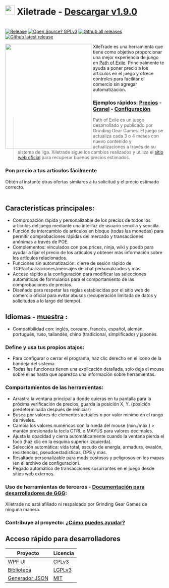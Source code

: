 # <img src="https://i.imgur.com/dhWQgtY.png" width="30" height="30"> Xiletrade - [Descargar v1.9.0](https://github.com/maxensas/xiletrade/releases/download/1.8.10/Xiletrade_win-x64.7z)  

[<img width="20" height="15" src="https://user-images.githubusercontent.com/62154281/104107842-feae5080-52bf-11eb-8e8f-d8827f1f0334.png">](https://github.com/maxensas/xiletrade)
[<img width="20" height="15" src="https://user-images.githubusercontent.com/62154281/104107838-fd7d2380-52bf-11eb-8d47-f949fd7a3b58.png">](https://github.com/maxensas/xiletrade/blob/master/readme/README.kr.md)
[<img width="20" height="15" src="https://user-images.githubusercontent.com/62154281/104107835-fd7d2380-52bf-11eb-8e08-614b2610eca4.png">](https://github.com/maxensas/xiletrade/blob/master/readme/README.fr.md)
[<img width="20" height="15" src="https://user-images.githubusercontent.com/62154281/104107839-fe15ba00-52bf-11eb-807e-25088a595f33.png">](https://github.com/maxensas/xiletrade/blob/master/readme/README.es.md)
[<img width="20" height="15" src="https://user-images.githubusercontent.com/62154281/104107836-fd7d2380-52bf-11eb-8ba2-bcdc04dab8b9.png">](https://github.com/maxensas/xiletrade/blob/master/readme/README.de.md)
[<img width="20" height="15" src="https://user-images.githubusercontent.com/62154281/104107833-fce48d00-52bf-11eb-896a-c5671965cb51.png">](https://github.com/maxensas/xiletrade/blob/master/readme/README.pt.md)
[<img width="20" height="15" src="https://user-images.githubusercontent.com/62154281/104107837-fd7d2380-52bf-11eb-8df0-091c9d9cc05a.png">](https://github.com/maxensas/xiletrade/blob/master/readme/README.ru.md)
[<img width="20" height="15" src="https://user-images.githubusercontent.com/62154281/104107841-feae5080-52bf-11eb-8ca7-1f402cbf6e5e.png">](https://github.com/maxensas/xiletrade/blob/master/readme/README.th.md)
[<img width="20" height="15" src="https://user-images.githubusercontent.com/62154281/104107840-fe15ba00-52bf-11eb-939e-d98bba60877d.png">](https://github.com/maxensas/xiletrade/blob/master/readme/README.tw.md)
[<img width="20" height="15" src="https://user-images.githubusercontent.com/62154281/104107834-fce48d00-52bf-11eb-8902-02d5a6d457c8.png">](https://github.com/maxensas/xiletrade/blob/master/readme/README.cn.md)
[<img width="20" height="15" src="https://user-images.githubusercontent.com/62154281/222918792-06b9c888-bb96-40af-a27c-68b664fe60b5.png">](https://github.com/maxensas/xiletrade/blob/master/readme/README.jp.md)<br>
[![Release](https://img.shields.io/github/release/maxensas/xiletrade.svg)](https://github.com/maxensas/xiletrade/releases/) 
[![Open Source? GPLv3](https://badgen.net/badge/Open%20Source%20%3F/GPLv3/green?icon=github)](https://github.com/maxensas/xiletrade/tree/master/src)
[![Github all releases](https://img.shields.io/github/downloads/maxensas/xiletrade/total.svg)](https://GitHub.com/maxensas/xiletrade/releases/) [![Github latest release](https://img.shields.io/github/downloads/maxensas/xiletrade/latest/total.svg)](https://GitHub.com/maxensas/xiletrade/releases/)

<img align="left" width="275" height="332" src="https://user-images.githubusercontent.com/62154281/120821930-2abfbc00-c556-11eb-96ca-44526ec81703.png">

XileTrade es una herramienta que tiene como objetivo proporcionar una mejor experiencia de juego en [Path of Exile](https://es.pathofexile.com/). Principalmente te ayuda a poner precio a los artículos en el juego y ofrece controles para facilitar el comercio sin agregar automatización.
### Ejemplos rápidos: [Precios](https://youtu.be/4mP3uOsr8oc) - [Granel](https://youtu.be/6yuLZXTho-A) - [Configuración](https://youtu.be/libdIjrNM-8 )<br>
>Path of Exile es un juego desarrollado y publicado por Grinding Gear Games. El juego se actualiza cada 3 o 4 meses con nuevo contenido y actualizaciones a través de su sistema de liga.
>Xiletrade sigue los cambios realizados y utiliza el [sitio web oficial](https://es.pathofexile.com/trade/) para recuperar buenos precios estimados.
### Pon precio a tus artículos fácilmente
Obtén al instante otras ofertas similares a tu solicitud y el precio estimado correcto.<br><br>

## Características principales:
* Comprobación rápida y personalizable de los precios de todos los artículos del juego mediante una interfaz de usuario sencilla y sencilla.
* Función de intercambio de artículos en bloque (todas las monedas) para permitir comprobaciones rápidas del mercado y transacciones anónimas a través de POE.
* Complementos: vinculados con poe.prices, ninja, wiki y poedb para ayudar a fijar el precio de los artículos y obtener más información sobre los artículos relacionados.
* Funciones sin automatización: cierre de sesión rápido de TCP/actualizaciones/mensajes de chat personalizados y más.
* Acceso rápido a la configuración para modificar las selecciones automáticas de formularios para el comportamiento de las comprobaciones de precios.
* Diseñado para respetar las reglas establecidas por el sitio web de comercio oficial para evitar abusos (recuperación limitada de datos y solicitudes a lo largo del tiempo).

## Idiomas - [muestra](https://github.com/maxensas/xiletrade/blob/master/LANGUAGES.md) :
* Compatibilidad con: inglés, coreano, francés, español, alemán, portugués, ruso, tailandés, chino (tradicional, simplificado) y japonés.

### Define y usa tus propios atajos:
* Para configurar o cerrar el programa, haz clic derecho en el icono de la bandeja del sistema.
* Todas las funciones tienen una explicación detallada, solo deja el mouse sobre ellas hasta que aparezca una información sobre herramientas.

### Comportamientos de las herramientas:
* Arrastra la ventana principal a donde quieras en tu pantalla para la próxima verificación de precios, guarda la posición X, Y. (posición predeterminada después de reiniciar)
* Busca por valores de elementos actuales o por valor mínimo en el rango de niveles.
* Cambia los valores numéricos con la rueda del mouse (mín./máx.) > mantén presionada la tecla CTRL o MAYÚS para valores decimales.
* Ajusta la opacidad y cierra automáticamente cuando la ventana pierda el foco (haz clic en la esquina superior izquierda).
* Selección automática: vida total, escudo de energía, armadura, evasión, resistencias, pseudoestadísticas, DPS y más.
* Resaltado personalizable para mods costosos y peligrosos en los mapas (en el archivo de configuración).
* Pegado automático de transacciones susurrantes en el juego desde sitios web externos.

### Uso de herramientas de terceros - [Documentación para desarrolladores de GGG](https://www.pathofexile.com/developer/docs/index#policy):
Xiletrade no está afiliado ni respaldado por Grinding Gear Games de ninguna manera.<br>

### Contribuye al proyecto: [¿Cómo puedes ayudar?](https://github.com/maxensas/xiletrade/blob/master/CONTRIBUTING.md)

## Acceso rápido para desarrolladores
| Proyecto | Licencia |
|---------|---------|
| [WPF UI](https://github.com/maxensas/xiletrade/tree/master/src/Xiletrade) | [GPLv3](https://github.com/maxensas/xiletrade/blob/master/licenses/LICENSE_Xiletrade) |
| [Biblioteca](https://github.com/maxensas/xiletrade/tree/master/src/Xiletrade.Library) | [LGPLv3](https://github.com/maxensas/xiletrade/blob/master/licenses/LICENSE_XiletradeLibrary) |
| [Generador JSON](https://github.com/maxensas/xiletrade/tree/master/src/Xiletrade.Json) | [MIT](https://github.com/maxensas/xiletrade/blob/master/licenses/LICENSE_XiletradeJson) |